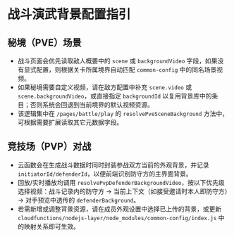 # 战斗演武背景配置指引

## 秘境（PVE）场景
- 战斗页面会优先读取敌人概要中的 `scene` 或 `backgroundVideo` 字段，如果没有显式配置，则根据关卡所属境界自动匹配 `common-config` 中的同名场景视频。
- 如果秘境需要自定义视频，请在敌方配置中补充 `scene.video` 或 `scene.backgroundVideo`，或直接指定 `backgroundId` 以复用背景库中的条目；否则系统会回退到当前境界的默认视频资源。
- 该逻辑集中在 `/pages/battle/play` 的 `resolvePveSceneBackground` 方法中，可根据需要扩展读取其它元数据字段。

## 竞技场（PVP）对战
- 云函数会在生成战斗数据时同时封装参战双方当前的外观背景，并记录 `initiatorId/defenderId`，以便前端识别防守方的主界面背景。
- 回放/实时播放均调用 `resolvePvpDefenderBackgroundVideo`，按以下优先级选择视频：战斗记录内的防守方 → 当前上下文（如接受邀请时本人即防守方）→ 对手预览中透传的 `defenderBackground`。
- 若需新增或调整背景资源，请在成员外观设置中选择已上传的背景，或更新 `cloudfunctions/nodejs-layer/node_modules/common-config/index.js` 中的映射关系即可生效。
